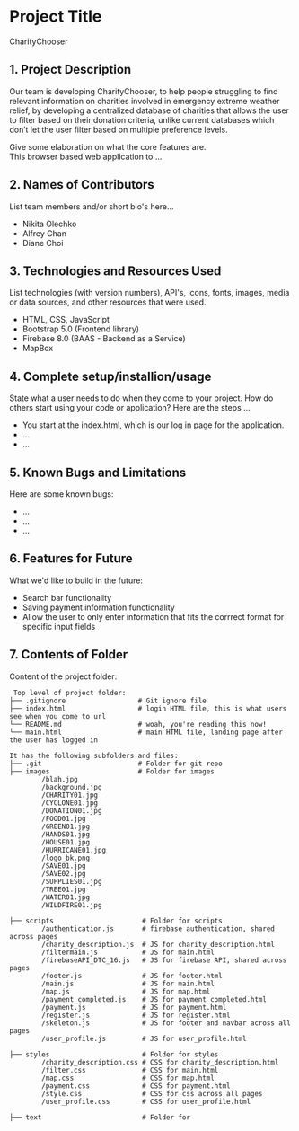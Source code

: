 # Project Title

CharityChooser

## 1. Project Description

Our team is developing CharityChooser, to help people struggling to find relevant information on charities involved in emergency extreme weather relief, by developing a centralized database of charities that allows the user to filter based on their donation criteria, unlike current databases which don’t let the user filter based on multiple preference levels.

Give some elaboration on what the core features are.  
This browser based web application to ...

## 2. Names of Contributors

List team members and/or short bio's here...

- Nikita Olechko
- Alfrey Chan
- Diane Choi

## 3. Technologies and Resources Used

List technologies (with version numbers), API's, icons, fonts, images, media or data sources, and other resources that were used.

- HTML, CSS, JavaScript
- Bootstrap 5.0 (Frontend library)
- Firebase 8.0 (BAAS - Backend as a Service)
- MapBox

## 4. Complete setup/installion/usage

State what a user needs to do when they come to your project. How do others start using your code or application?
Here are the steps ...

- You start at the index.html, which is our log in page for the application.
- ...
- ...

## 5. Known Bugs and Limitations

Here are some known bugs:

- ...
- ...
- ...

## 6. Features for Future

What we'd like to build in the future:

- Search bar functionality
- Saving payment information functionality
- Allow the user to only enter information that fits the corrrect format for specific input fields

## 7. Contents of Folder

Content of the project folder:

```
 Top level of project folder:
├── .gitignore                  # Git ignore file
├── index.html                  # login HTML file, this is what users see when you come to url
└── README.md                   # woah, you're reading this now!
└── main.html                   # main HTML file, landing page after the user has logged in

It has the following subfolders and files:
├── .git                        # Folder for git repo
├── images                      # Folder for images
        /blah.jpg
        /background.jpg
        /CHARITY01.jpg
        /CYCLONE01.jpg
        /DONATION01.jpg
        /FOOD01.jpg
        /GREEN01.jpg
        /HANDS01.jpg
        /HOUSE01.jpg
        /HURRICANE01.jpg
        /logo_bk.png
        /SAVE01.jpg
        /SAVE02.jpg
        /SUPPLIES01.jpg
        /TREE01.jpg
        /WATER01.jpg
        /WILDFIRE01.jpg

├── scripts                      # Folder for scripts
        /authentication.js       # firebase authentication, shared across pages
        /charity_description.js  # JS for charity_description.html
        /filtermain.js           # JS for main.html
        /firebaseAPI_DTC_16.js   # JS for firebase API, shared across pages
        /footer.js               # JS for footer.html
        /main.js                 # JS for main.html
        /map.js                  # JS for map.html
        /payment_completed.js    # JS for payment_completed.html
        /payment.js              # JS for payment.html
        /register.js             # JS for register.html
        /skeleton.js             # JS for footer and navbar across all pages
        /user_profile.js         # JS for user_profile.html

├── styles                       # Folder for styles
        /charity_description.css # CSS for charity_description.html
        /filter.css              # CSS for main.html
        /map.css                 # CSS for map.html
        /payment.css             # CSS for payment.html
        /style.css               # CSS for css across all pages
        /user_profile.css        # CSS for user_profile.html

├── text                         # Folder for



```
